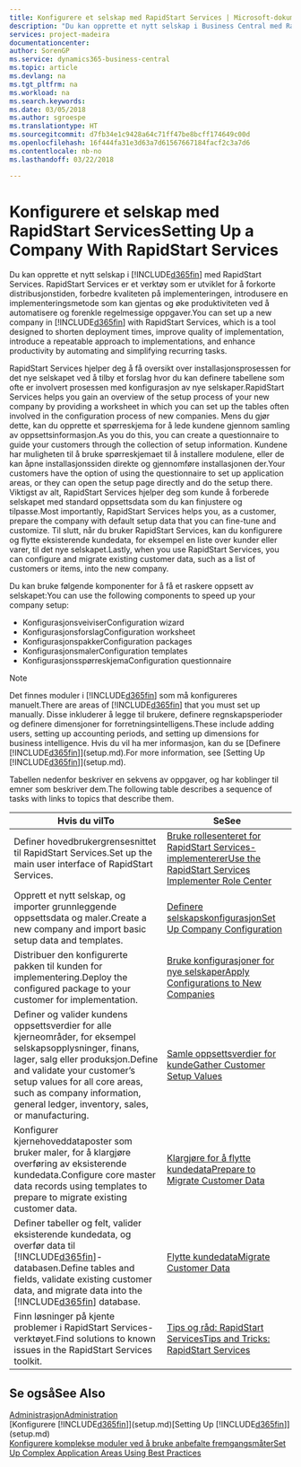 ```yaml
---
title: Konfigurere et selskap med RapidStart Services | Microsoft-dokumentasjon
description: "Du kan opprette et nytt selskap i Business Central med RapidStart Services. RapidStart Services er et verktøy som er utviklet for å forkorte distribusjonstiden, forbedre kvaliteten på implementeringen, introdusere en implementeringsmetode som kan gjentas og øke produktiviteten ved å automatisere og forenkle regelmessige oppgaver."
services: project-madeira
documentationcenter: 
author: SorenGP
ms.service: dynamics365-business-central
ms.topic: article
ms.devlang: na
ms.tgt_pltfrm: na
ms.workload: na
ms.search.keywords: 
ms.date: 03/05/2018
ms.author: sgroespe
ms.translationtype: HT
ms.sourcegitcommit: d7fb34e1c9428a64c71ff47be8bcff174649c00d
ms.openlocfilehash: 16f444fa31e3d63a7d61567667184facf2c3a7d6
ms.contentlocale: nb-no
ms.lasthandoff: 03/22/2018

---
```

# <a name="setting-up-a-company-with-rapidstart-services"></a><span data-ttu-id="e6320-103">Konfigurere et selskap med RapidStart Services</span><span class="sxs-lookup"><span data-stu-id="e6320-103">Setting Up a Company With RapidStart Services</span></span>
<span data-ttu-id="e6320-104">Du kan opprette et nytt selskap i [!INCLUDE[d365fin](includes/d365fin_md.md)] med RapidStart Services. RapidStart Services er et verktøy som er utviklet for å forkorte distribusjonstiden, forbedre kvaliteten på implementeringen, introdusere en implementeringsmetode som kan gjentas og øke produktiviteten ved å automatisere og forenkle regelmessige oppgaver.</span><span class="sxs-lookup"><span data-stu-id="e6320-104">You can set up a new company in [!INCLUDE[d365fin](includes/d365fin_md.md)] with RapidStart Services, which is a tool designed to shorten deployment times, improve quality of implementation, introduce a repeatable approach to implementations, and enhance productivity by automating and simplifying recurring tasks.</span></span>  

<span data-ttu-id="e6320-105">RapidStart Services hjelper deg å få oversikt over installasjonsprosessen for det nye selskapet ved å tilby et forslag hvor du kan definere tabellene som ofte er involvert prosessen med konfigurasjon av nye selskaper.</span><span class="sxs-lookup"><span data-stu-id="e6320-105">RapidStart Services helps you gain an overview of the setup process of your new company by providing a worksheet in which you can set up the tables often involved in the configuration process of new companies.</span></span> <span data-ttu-id="e6320-106">Mens du gjør dette, kan du opprette et spørreskjema for å lede kundene gjennom samling av oppsettsinformasjon.</span><span class="sxs-lookup"><span data-stu-id="e6320-106">As you do this, you can create a questionnaire to guide your customers through the collection of setup information.</span></span> <span data-ttu-id="e6320-107">Kundene har muligheten til å bruke spørreskjemaet til å installere modulene, eller de kan åpne installasjonssiden direkte og gjennomføre installasjonen der.</span><span class="sxs-lookup"><span data-stu-id="e6320-107">Your customers have the option of using the questionnaire to set up application areas, or they can open the setup page directly and do the setup there.</span></span> <span data-ttu-id="e6320-108">Viktigst av alt, RapidStart Services hjelper deg som kunde å forberede selskapet med standard oppsettsdata som du kan finjustere og tilpasse.</span><span class="sxs-lookup"><span data-stu-id="e6320-108">Most importantly, RapidStart Services helps you, as a customer, prepare the company with default setup data that you can fine-tune and customize.</span></span> <span data-ttu-id="e6320-109">Til slutt, når du bruker RapidStart Services, kan du konfigurere og flytte eksisterende kundedata, for eksempel en liste over kunder eller varer, til det nye selskapet.</span><span class="sxs-lookup"><span data-stu-id="e6320-109">Lastly, when you use RapidStart Services, you can configure and migrate existing customer data, such as a list of customers or items, into the new company.</span></span>

<span data-ttu-id="e6320-110">Du kan bruke følgende komponenter for å få et raskere oppsett av selskapet:</span><span class="sxs-lookup"><span data-stu-id="e6320-110">You can use the following components to speed up your company setup:</span></span>  

-   <span data-ttu-id="e6320-111">Konfigurasjonsveiviser</span><span class="sxs-lookup"><span data-stu-id="e6320-111">Configuration wizard</span></span>  
-   <span data-ttu-id="e6320-112">Konfigurasjonsforslag</span><span class="sxs-lookup"><span data-stu-id="e6320-112">Configuration worksheet</span></span>  
-   <span data-ttu-id="e6320-113">Konfigurasjonspakker</span><span class="sxs-lookup"><span data-stu-id="e6320-113">Configuration packages</span></span>  
-   <span data-ttu-id="e6320-114">Konfigurasjonsmaler</span><span class="sxs-lookup"><span data-stu-id="e6320-114">Configuration templates</span></span>  
-   <span data-ttu-id="e6320-115">Konfigurasjonsspørreskjema</span><span class="sxs-lookup"><span data-stu-id="e6320-115">Configuration questionnaire</span></span>  

> [!Note]  
>  <span data-ttu-id="e6320-116">Det finnes moduler i [!INCLUDE[d365fin](includes/d365fin_md.md)] som må konfigureres manuelt.</span><span class="sxs-lookup"><span data-stu-id="e6320-116">There are areas of [!INCLUDE[d365fin](includes/d365fin_md.md)] that you must set up manually.</span></span> <span data-ttu-id="e6320-117">Disse inkluderer å legge til brukere, definere regnskapsperioder og definere dimensjoner for forretningsintelligens.</span><span class="sxs-lookup"><span data-stu-id="e6320-117">These include adding users, setting up accounting periods, and setting up dimensions for business intelligence.</span></span> <span data-ttu-id="e6320-118">Hvis du vil ha mer informasjon, kan du se [Definere [!INCLUDE[d365fin](includes/d365fin_md.md)]](setup.md).</span><span class="sxs-lookup"><span data-stu-id="e6320-118">For more information, see [Setting Up [!INCLUDE[d365fin](includes/d365fin_md.md)]](setup.md).</span></span>

 <span data-ttu-id="e6320-119">Tabellen nedenfor beskriver en sekvens av oppgaver, og har koblinger til emner som beskriver dem.</span><span class="sxs-lookup"><span data-stu-id="e6320-119">The following table describes a sequence of tasks with links to topics that describe them.</span></span>

|<span data-ttu-id="e6320-120">**Hvis du vil**</span><span class="sxs-lookup"><span data-stu-id="e6320-120">**To**</span></span>|<span data-ttu-id="e6320-121">**Se**</span><span class="sxs-lookup"><span data-stu-id="e6320-121">**See**</span></span>|  
|------------|-------------|  
|<span data-ttu-id="e6320-122">Definer hovedbrukergrensesnittet til RapidStart Services.</span><span class="sxs-lookup"><span data-stu-id="e6320-122">Set up the main user interface of RapidStart Services.</span></span>|[<span data-ttu-id="e6320-123">Bruke rollesenteret for RapidStart Services-implementerer</span><span class="sxs-lookup"><span data-stu-id="e6320-123">Use the RapidStart Services Implementer Role Center</span></span>](admin-how-to-use-the-rapidstart-services-role-center-to-track-progress.md)|  
|<span data-ttu-id="e6320-124">Opprett et nytt selskap, og importer grunnleggende oppsettsdata og maler.</span><span class="sxs-lookup"><span data-stu-id="e6320-124">Create a new company and import basic setup data and templates.</span></span>|[<span data-ttu-id="e6320-125">Definere selskapskonfigurasjon</span><span class="sxs-lookup"><span data-stu-id="e6320-125">Set Up Company Configuration</span></span>](admin-set-up-company-configuration.md)|  
|<span data-ttu-id="e6320-126">Distribuer den konfigurerte pakken til kunden for implementering.</span><span class="sxs-lookup"><span data-stu-id="e6320-126">Deploy the configured package to your customer for implementation.</span></span>|[<span data-ttu-id="e6320-127">Bruke konfigurasjoner for nye selskaper</span><span class="sxs-lookup"><span data-stu-id="e6320-127">Apply Configurations to New Companies</span></span>](admin-apply-configuration-to-new-companies.md)|
|<span data-ttu-id="e6320-128">Definer og valider kundens oppsettsverdier for alle kjerneområder, for eksempel selskapsopplysninger, finans, lager, salg eller produksjon.</span><span class="sxs-lookup"><span data-stu-id="e6320-128">Define and validate your customer’s setup values for all core areas, such as company information, general ledger, inventory, sales, or manufacturing.</span></span>|[<span data-ttu-id="e6320-129">Samle oppsettsverdier for kunde</span><span class="sxs-lookup"><span data-stu-id="e6320-129">Gather Customer Setup Values</span></span>](admin-gather-customer-setup-values.md)|  
|<span data-ttu-id="e6320-130">Konfigurer kjernehoveddataposter som bruker maler, for å klargjøre overføring av eksisterende kundedata.</span><span class="sxs-lookup"><span data-stu-id="e6320-130">Configure core master data records using templates to prepare to migrate existing customer data.</span></span>|[<span data-ttu-id="e6320-131">Klargjøre for å flytte kundedata</span><span class="sxs-lookup"><span data-stu-id="e6320-131">Prepare to Migrate Customer Data</span></span>](admin-use-templates-to-prepare-customer-data-for-migration.md)|  
|<span data-ttu-id="e6320-132">Definer tabeller og felt, valider eksisterende kundedata, og overfør data til [!INCLUDE[d365fin](includes/d365fin_md.md)]-databasen.</span><span class="sxs-lookup"><span data-stu-id="e6320-132">Define tables and fields, validate existing customer data, and migrate data into the [!INCLUDE[d365fin](includes/d365fin_md.md)] database.</span></span>|[<span data-ttu-id="e6320-133">Flytte kundedata</span><span class="sxs-lookup"><span data-stu-id="e6320-133">Migrate Customer Data</span></span>](admin-migrate-customer-data.md)|  
|<span data-ttu-id="e6320-134">Finn løsninger på kjente problemer i RapidStart Services-verktøyet.</span><span class="sxs-lookup"><span data-stu-id="e6320-134">Find solutions to known issues in the RapidStart Services toolkit.</span></span>|[<span data-ttu-id="e6320-135">Tips og råd: RapidStart Services</span><span class="sxs-lookup"><span data-stu-id="e6320-135">Tips and Tricks: RapidStart Services</span></span>](admin-tips-and-tricks-rapidstart-services.md)|  

## <a name="see-also"></a><span data-ttu-id="e6320-136">Se også</span><span class="sxs-lookup"><span data-stu-id="e6320-136">See Also</span></span>  
[<span data-ttu-id="e6320-137">Administrasjon</span><span class="sxs-lookup"><span data-stu-id="e6320-137">Administration</span></span>](admin-setup-and-administration.md)  
<span data-ttu-id="e6320-138">[Konfigurere [!INCLUDE[d365fin](includes/d365fin_md.md)]](setup.md)</span><span class="sxs-lookup"><span data-stu-id="e6320-138">[Setting Up [!INCLUDE[d365fin](includes/d365fin_md.md)]](setup.md)</span></span>  
[<span data-ttu-id="e6320-139">Konfigurere komplekse moduler ved å bruke anbefalte fremgangsmåter</span><span class="sxs-lookup"><span data-stu-id="e6320-139">Set Up Complex Application Areas Using Best Practices</span></span>](set-up-complex-application-areas-using-best-practices.md)   

